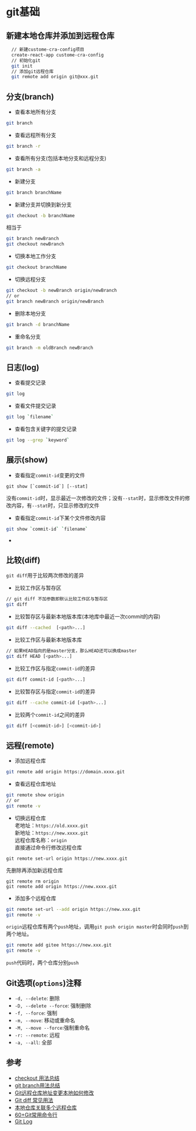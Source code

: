 # git基础

## 新建本地仓库并添加到远程仓库
```bash
  // 新建custome-cra-config项目
  create-react-app custome-cra-config
  // 初始化git
  git init
  // 添加git远程仓库
  git remote add origin git@xxx.git
```

## 分支(branch)
- 查看本地所有分支
```bash
git branch
```
- 查看远程所有分支
```bash
git branch -r
```
- 查看所有分支(包括本地分支和远程分支)
```bash
git branch -a
```
- 新建分支
```bash
git branch branchName
```
- 新建分支并切换到新分支
```bash
git checkout -b branchName
```
相当于
```bash
git branch newBranch
git checkout newBranch
```
- 切换本地工作分支
```bash
git checkout branchName
```
- 切换远程分支
```bash
git checkout -b newBranch origin/newBranch
// or
git branch newBranch origin/newBranch
```
- 删除本地分支
```bash
git branch -d branchName
```
- 重命名分支
```bash
git branch -m oldBranch newBranch
```

## 日志(log)
- 查看提交记录
```bash
git log
```
- 查看文件提交记录
```bash
git log `filename`
```
- 查看包含关键字的提交记录
```bash
git log --grep `keyword`
```

## 展示(show)
- 查看指定`commit-id`变更的文件
```
git show [`commit-id`] [--stat]
```
没有`commit-id`时，显示最近一次修改的文件；没有`--stat`时，显示修改文件的修改内容，有`--stat`时，只显示修改的文件
- 查看指定`commit-id`下某个文件修改内容
```bash
git show `commit-id` `filename` 
```
- 

## 比较(diff)
`git diff`用于比较两次修改的差异
- 比较工作区与暂存区
```bash
// git diff 不加参数即默认比较工作区与暂存区
git diff  
```
- 比较暂存区与最新本地版本库(本地库中最近一次commit的内容)
```bash
git diff --cached  [<path>...] 
```
- 比较工作区与最新本地版本库
```bash
// 如果HEAD指向的是master分支，那么HEAD还可以换成master
git diff HEAD [<path>...]  
```
- 比较工作区与指定`commit-id`的差异
```bash
git diff commit-id [<path>...] 
```
- 比较暂存区与指定`commit-id`的差异
```bash
git diff --cache commit-id [<path>...] 
```
- 比较两个`commit-id`之间的差异
```bash
git diff [<commit-id>] [<commit-id>]
```

## 远程(remote)
- 添加远程仓库
```bash
git remote add origin https://domain.xxxx.git
```
- 查看远程仓库地址
```bash
git remote show origin
// or
git remote -v
```
- 切换远程仓库  
老地址：`https://old.xxxx.git`  
新地址：`https://new.xxxx.git`  
远程仓库名称：`origin`  
直接通过命令行修改远程仓库
```
git remote set-url origin https://new.xxxx.git
```
先删除再添加新远程仓库
```
git remote rm origin
git remote add origin https://new.xxxx.git
```
- 添加多个远程仓库
```bash
git remote set-url --add origin https://new.xxx.git
git remote -v
```
`origin`远程仓库有两个`push`地址，调用`git push origin master`时会同时`push`到两个地址。
```bash
git remote add gitee https://new.xxx.git
git remote -v
```
`push`代码时，两个仓库分别`push`

## Git选项(`options`)注释
- `-d, --delete`: 删除
- `-D, --delete --force`: 强制删除
- `-f, --force`: 强制
- `-m, --move`: 移动或重命名
- `-M, --move --force`:强制重命名
- `-r: --remote`: 远程
- `-a, --all`: 全部

## 参考

- [checkout 用法总结](https://www.jianshu.com/p/cad4d2ec4da5)
- [git branch用法总结](https://blog.csdn.net/afei__/article/details/51567155)
- [Git远程仓库地址变更本地如何修改](https://blog.csdn.net/asdfsfsdgdfgh/article/details/54981823)
- [Git diff 常见用法](https://www.cnblogs.com/qianqiannian/p/6010219.html)
- [本地仓库关联多个远程仓库](https://juejin.im/entry/5c3443b86fb9a04a102f74df)
- [60+Git常用命令行](https://juejin.im/post/5eb2d6bce51d454d9d3ed14f)
- [Git Log](https://blog.csdn.net/qq_20330063/article/details/82386317)